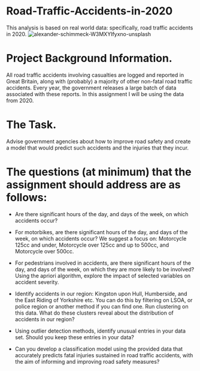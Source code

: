 # Road-Traffic-Accidents-in-2020
This analysis is based on real world data: specifically, road traffic accidents in 2020.
![alexander-schimmeck-W3MXYIfyxno-unsplash](https://github.com/Abisola-Raji/Road-Traffic-Accidents-in-2020/assets/157732949/e70ac86d-8f2f-46c0-bd0d-3a7ee023667f)

# Project Background Information.
All road traffic accidents involving casualties are logged and reported in Great Britain, along
with (probably) a majority of other non-fatal road traffic accidents. Every year, the government
releases a large batch of data associated with these reports. In this assignment I will be using the data from 2020.

# The Task.
Advise government agencies about how to improve road safety and create a model that would
predict such accidents and the injuries that they incur.

# The questions (at minimum) that the assignment should address are as follows:
- Are there significant hours of the day, and days of the week, on which accidents occur?
  
- For motorbikes, are there significant hours of the day, and days of the week, on which accidents occur? We suggest a focus on: Motorcycle 125cc and under, Motorcycle over 125cc and up to 500cc, and Motorcycle over 500cc.

- For pedestrians involved in accidents, are there significant hours of the day, and days of the week, on which they are more likely to be involved?
Using the apriori algorithm, explore the impact of selected variables on accident severity.

- Identify accidents in our region: Kingston upon Hull, Humberside, and the East Riding of Yorkshire etc. You can do this by filtering on LSOA, or police region or another method if you can find one. Run clustering on this data. What do these clusters reveal about the distribution of accidents in our region?
  
- Using outlier detection methods, identify unusual entries in your data set. Should you keep these entries in your data?
  
- Can you develop a classification model using the provided data that accurately predicts fatal injuries sustained in road traffic accidents, with the aim of informing and improving road safety measures?
 
